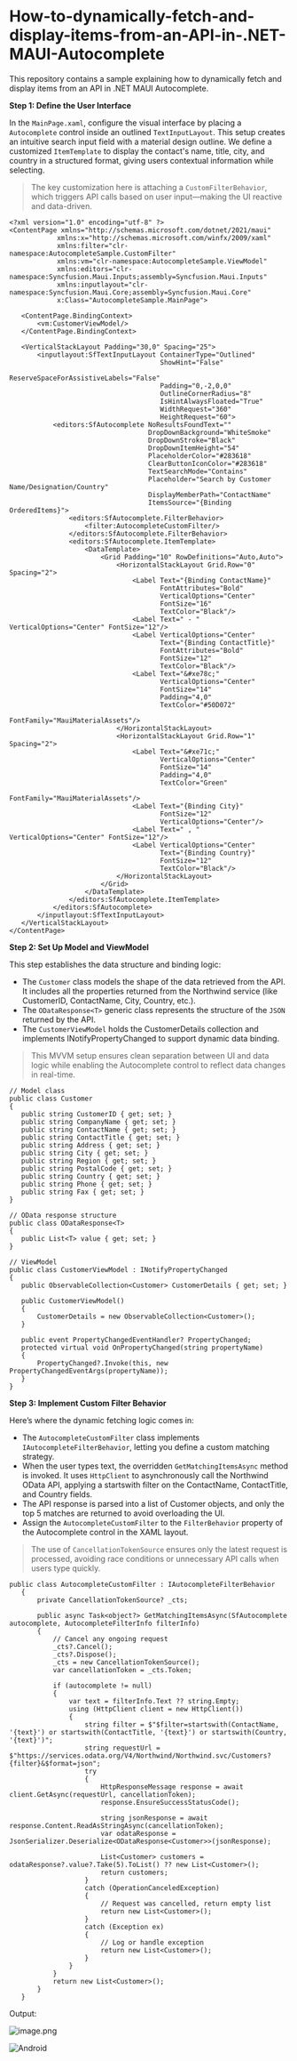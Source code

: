 # How-to-dynamically-fetch-and-display-items-from-an-API-in-.NET-MAUI-Autocomplete
This repository contains a sample explaining how to dynamically fetch and display items from an API in .NET MAUI Autocomplete.

**Step 1: Define the User Interface**

In the `MainPage.xaml`, configure the visual interface by placing a `Autocomplete` control inside an outlined `TextInputLayout`. This setup creates an intuitive search input field with a material design outline. We define a customized `ItemTemplate` to display the contact's name, title, city, and country in a structured format, giving users contextual information while selecting.

> The key customization here is attaching a `CustomFilterBehavior`, which triggers API calls based on user input—making the UI reactive and data-driven.

 
 ```
<?xml version="1.0" encoding="utf-8" ?>
<ContentPage xmlns="http://schemas.microsoft.com/dotnet/2021/maui"
             xmlns:x="http://schemas.microsoft.com/winfx/2009/xaml"
             xmlns:filter="clr-namespace:AutocompleteSample.CustomFilter"
             xmlns:vm="clr-namespace:AutocompleteSample.ViewModel"
             xmlns:editors="clr-namespace:Syncfusion.Maui.Inputs;assembly=Syncfusion.Maui.Inputs"
             xmlns:inputlayout="clr-namespace:Syncfusion.Maui.Core;assembly=Syncfusion.Maui.Core"
             x:Class="AutocompleteSample.MainPage">

    <ContentPage.BindingContext>
        <vm:CustomerViewModel/>
    </ContentPage.BindingContext>

    <VerticalStackLayout Padding="30,0" Spacing="25">
        <inputlayout:SfTextInputLayout ContainerType="Outlined"
                                       ShowHint="False"
                                       ReserveSpaceForAssistiveLabels="False"
                                       Padding="0,-2,0,0"
                                       OutlineCornerRadius="8"
                                       IsHintAlwaysFloated="True"
                                       WidthRequest="360"
                                       HeightRequest="60">
            <editors:SfAutocomplete NoResultsFoundText=""
                                    DropDownBackground="WhiteSmoke"
                                    DropDownStroke="Black"
                                    DropDownItemHeight="54"
                                    PlaceholderColor="#283618"
                                    ClearButtonIconColor="#283618"
                                    TextSearchMode="Contains"
                                    Placeholder="Search by Customer Name/Designation/Country"
                                    DisplayMemberPath="ContactName"
                                    ItemsSource="{Binding OrderedItems}">
                <editors:SfAutocomplete.FilterBehavior>
                    <filter:AutocompleteCustomFilter/>
                </editors:SfAutocomplete.FilterBehavior>
                <editors:SfAutocomplete.ItemTemplate>
                    <DataTemplate>
                        <Grid Padding="10" RowDefinitions="Auto,Auto">
                            <HorizontalStackLayout Grid.Row="0" Spacing="2">
                                <Label Text="{Binding ContactName}" 
                                       FontAttributes="Bold"
                                       VerticalOptions="Center"
                                       FontSize="16" 
                                       TextColor="Black"/>
                                <Label Text=" - " VerticalOptions="Center" FontSize="12"/>
                                <Label VerticalOptions="Center"
                                       Text="{Binding ContactTitle}"
                                       FontAttributes="Bold"
                                       FontSize="12"
                                       TextColor="Black"/>
                                <Label Text="&#xe78c;"
                                       VerticalOptions="Center"
                                       FontSize="14"
                                       Padding="4,0"
                                       TextColor="#50D072"
                                       FontFamily="MauiMaterialAssets"/>
                            </HorizontalStackLayout>
                            <HorizontalStackLayout Grid.Row="1" Spacing="2">
                                <Label Text="&#xe71c;"
                                       VerticalOptions="Center"
                                       FontSize="14"
                                       Padding="4,0"
                                       TextColor="Green"
                                       FontFamily="MauiMaterialAssets"/>
                                <Label Text="{Binding City}" 
                                       FontSize="12"
                                       VerticalOptions="Center"/>
                                <Label Text=" , " VerticalOptions="Center" FontSize="12"/>
                                <Label VerticalOptions="Center"
                                       Text="{Binding Country}"
                                       FontSize="12"
                                       TextColor="Black"/>
                            </HorizontalStackLayout>
                        </Grid>
                    </DataTemplate>
                </editors:SfAutocomplete.ItemTemplate>
            </editors:SfAutocomplete>
        </inputlayout:SfTextInputLayout>
    </VerticalStackLayout>
</ContentPage> 
 ```

**Step 2: Set Up Model and ViewModel**

This step establishes the data structure and binding logic:

* The `Customer` class models the shape of the data retrieved from the API. It includes all the properties returned from the Northwind service (like CustomerID, ContactName, City, Country, etc.).
* The `ODataResponse<T>` generic class represents the structure of the `JSON` returned by the API.
* The `CustomerViewModel` holds the CustomerDetails collection and implements INotifyPropertyChanged to support dynamic data binding.

> This MVVM setup ensures clean separation between UI and data logic while enabling the Autocomplete control to reflect data changes in real-time.

 
 ```
// Model class
public class Customer
{
    public string CustomerID { get; set; }
    public string CompanyName { get; set; }
    public string ContactName { get; set; }
    public string ContactTitle { get; set; }
    public string Address { get; set; }
    public string City { get; set; }
    public string Region { get; set; }
    public string PostalCode { get; set; }
    public string Country { get; set; }
    public string Phone { get; set; }
    public string Fax { get; set; }
}

// OData response structure
public class ODataResponse<T>
{
    public List<T> value { get; set; }
}

// ViewModel
public class CustomerViewModel : INotifyPropertyChanged
{
    public ObservableCollection<Customer> CustomerDetails { get; set; }

    public CustomerViewModel()
    {
        CustomerDetails = new ObservableCollection<Customer>();
    }

    public event PropertyChangedEventHandler? PropertyChanged;
    protected virtual void OnPropertyChanged(string propertyName)
    {
        PropertyChanged?.Invoke(this, new PropertyChangedEventArgs(propertyName));
    }
} 
 ```

**Step 3: Implement Custom Filter Behavior**

Here’s where the dynamic fetching logic comes in:

* The `AutocompleteCustomFilter` class implements `IAutocompleteFilterBehavior`, letting you define a custom matching strategy.
* When the user types text, the overridden `GetMatchingItemsAsync` method is invoked. It uses `HttpClient` to asynchronously call the Northwind OData API, applying a startswith filter on the ContactName, ContactTitle, and Country fields.
* The API response is parsed into a list of Customer objects, and only the top 5 matches are returned to avoid overloading the UI.
* Assign the `AutocompleteCustomFilter` to the `FilterBehavior` property of the Autocomplete control in the XAML layout.

> The use of `CancellationTokenSource` ensures only the latest request is processed, avoiding race conditions or unnecessary API calls when users type quickly.
 
 ```
public class AutocompleteCustomFilter : IAutocompleteFilterBehavior
    {
        private CancellationTokenSource? _cts;

        public async Task<object?> GetMatchingItemsAsync(SfAutocomplete autocomplete, AutocompleteFilterInfo filterInfo)
        {
            // Cancel any ongoing request
            _cts?.Cancel();
            _cts?.Dispose();
            _cts = new CancellationTokenSource();
            var cancellationToken = _cts.Token;

            if (autocomplete != null)
            {
                var text = filterInfo.Text ?? string.Empty;
                using (HttpClient client = new HttpClient())
                {
                    string filter = $"$filter=startswith(ContactName, '{text}') or startswith(ContactTitle, '{text}') or startswith(Country, '{text}')";
                    string requestUrl = $"https://services.odata.org/V4/Northwind/Northwind.svc/Customers?{filter}&$format=json";
                    try
                    {
                        HttpResponseMessage response = await client.GetAsync(requestUrl, cancellationToken);
                        response.EnsureSuccessStatusCode();

                        string jsonResponse = await response.Content.ReadAsStringAsync(cancellationToken);
                        var odataResponse = JsonSerializer.Deserialize<ODataResponse<Customer>>(jsonResponse);

                        List<Customer> customers = odataResponse?.value?.Take(5).ToList() ?? new List<Customer>();
                        return customers;
                    }
                    catch (OperationCanceledException)
                    {
                        // Request was cancelled, return empty list
                        return new List<Customer>();
                    }
                    catch (Exception ex)
                    {
                        // Log or handle exception
                        return new List<Customer>();
                    }
                }
            }
            return new List<Customer>();
        }
    } 
 ```
Output:

![image.png](https://support.syncfusion.com/kb/agent/attachment/article/20441/inline?token=eyJhbGciOiJodHRwOi8vd3d3LnczLm9yZy8yMDAxLzA0L3htbGRzaWctbW9yZSNobWFjLXNoYTI1NiIsInR5cCI6IkpXVCJ9.eyJpZCI6IjQyMTUzIiwib3JnaWQiOiIzIiwiaXNzIjoic3VwcG9ydC5zeW5jZnVzaW9uLmNvbSJ9.b_YAZtjQfJiZIWCUdp8V-5GNBzAZb2wLe3D7n4C14J4)
 
 ![Android](https://support.syncfusion.com/kb/agent/attachment/article/20441/inline?token=eyJhbGciOiJodHRwOi8vd3d3LnczLm9yZy8yMDAxLzA0L3htbGRzaWctbW9yZSNobWFjLXNoYTI1NiIsInR5cCI6IkpXVCJ9.eyJpZCI6IjQyMTU2Iiwib3JnaWQiOiIzIiwiaXNzIjoic3VwcG9ydC5zeW5jZnVzaW9uLmNvbSJ9.Wb6-bJsYhy_Dj6Vv_Sa384QZXqRhqN1Pj7lJ6cL9v4g)

